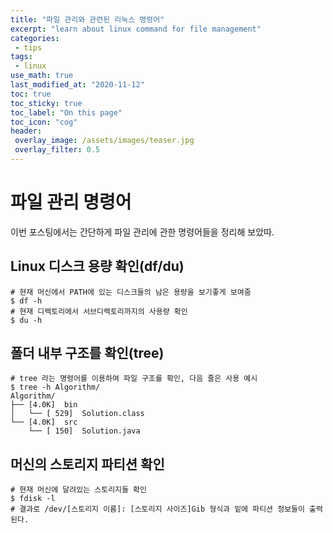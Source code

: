 ```yaml
---
title: "파일 관리와 관련된 리눅스 명령어"
excerpt: "learn about linux command for file management"
categories:
 - tips
tags:
 - linux
use_math: true
last_modified_at: "2020-11-12"
toc: true
toc_sticky: true
toc_label: "On this page"
toc_icon: "cog"
header:
 overlay_image: /assets/images/teaser.jpg
 overlay_filter: 0.5
---
```


# 파일 관리 명령어



이번 포스팅에서는 간단하게 파일 관리에 관한 명령어들을 정리해 보았따. 



## Linux 디스크 용량 확인(df/du)

```shell
# 현재 머신에서 PATH에 있는 디스크들의 남은 용량을 보기좋게 보여줌 
$ df -h 
# 현재 디렉토리에서 서브디렉토리까지의 사용량 확인 
$ du -h 
```



## 폴더 내부 구조를 확인(tree)

```shell
# tree 라는 명령어를 이용하여 파일 구조를 확인, 다음 줄은 사용 예시
$ tree -h Algorithm/
Algorithm/
├── [4.0K]  bin
│   └── [ 529]  Solution.class
└── [4.0K]  src
    └── [ 150]  Solution.java
```



## 머신의 스토리지 파티션 확인

```shell
# 현재 머신에 달려있는 스토리지들 확인
$ fdisk -l
# 결과로 /dev/[스토리지 이름]: [스토리지 사이즈]Gib 형식과 밑에 파티션 정보들이 출력된다.
```

